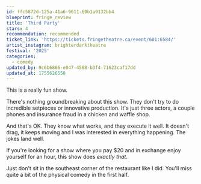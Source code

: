 ```yaml
---
id: ffc5872d-125a-41a6-9611-60b1a9132bb4
blueprint: fringe_review
title: 'Third Party'
stars: 4
recommendation: recommended
ticket_link: 'https://tickets.fringetheatre.ca/event/601:6584/'
artist_instagram: brighterdarktheatre
festival: '2025'
categories:
  - comedy
updated_by: 9c6b6866-e047-4568-b3f4-71623caf17dd
updated_at: 1755626558
---
```

This is a really fun show.

There's nothing groundbreaking about this show. They don't try to do incredible setpieces or innovative production. It's just three actors, a couple phones and insurance fraud in a chicken and waffle shop.

And that's OK. They know what works, and they execute it well. It doesn't drag, it keeps moving and I was interested in everything happening. The jokes land well.

If you're looking for a show where you pay $20 and in exchange enjoy yourself for an hour, this show does _exactly that_.

Just don't sit in the southeast corner of the restaurant like I did. You'll miss quite a bit of the physical comedy in the first half.